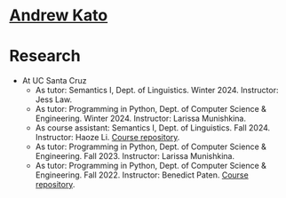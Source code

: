 # [Andrew Kato](https://andrewmkato.github.io)

# Research

* At UC Santa Cruz
  * As tutor: Semantics I, Dept. of Linguistics. Winter 2024. Instructor: Jess Law.
  * As tutor: Programming in Python, Dept. of Computer Science & Engineering. Winter 2024. Instructor: Larissa Munishkina.
  * As course assistant: Semantics I, Dept. of Linguistics. Fall 2024. Instructor: Haoze Li. [Course repository](https://github.com/haozeli-ling/Semantics001/tree/main).
  * As tutor: Programming in Python, Dept. of Computer Science & Engineering. Fall 2023. Instructor: Larissa Munishkina.
  * As tutor: Programming in Python, Dept. of Computer Science & Engineering. Fall 2022. Instructor: Benedict Paten. [Course repository](https://github.com/benedictpaten/intro_python).